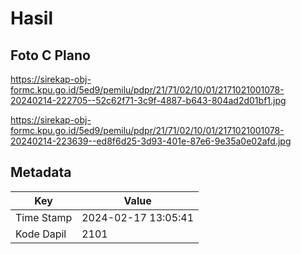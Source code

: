 # Hasil

## Foto C Plano

https://sirekap-obj-formc.kpu.go.id/5ed9/pemilu/pdpr/21/71/02/10/01/2171021001078-20240214-222705--52c62f71-3c9f-4887-b643-804ad2d01bf1.jpg

https://sirekap-obj-formc.kpu.go.id/5ed9/pemilu/pdpr/21/71/02/10/01/2171021001078-20240214-223639--ed8f6d25-3d93-401e-87e6-9e35a0e02afd.jpg


## Metadata

| Key        | Value               |
| ---------- | ------------------- |
| Time Stamp | 2024-02-17 13:05:41 |
| Kode Dapil | 2101                |




